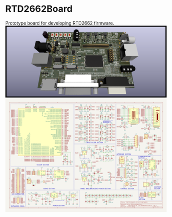 # RTD2662Board

Prototype board for developing RTD2662 firmware.
![PCB Render](RTD2662BoardRender.png)
![Schematic](RTD2662BoardSchematic.png)
